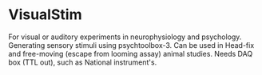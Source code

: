 # VisualStim
For visual or auditory experiments in neurophysiology and psychology. Generating sensory stimuli using psychtoolbox-3. Can be used in Head-fix and free-moving (escape from looming assay) animal studies. Needs DAQ box (TTL out), such as National instrument's.
